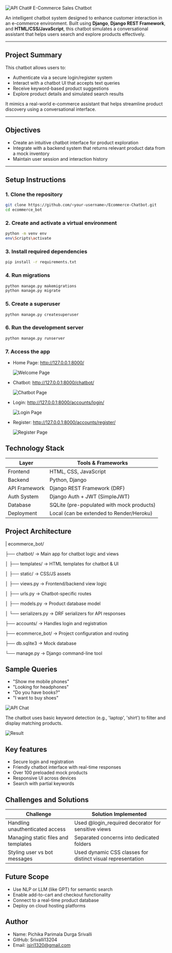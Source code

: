 ![API Chat](https://github.com/user-attachments/assets/877e2984-f326-4722-9216-3e8994b48831)# E-Commerce Sales Chatbot

An intelligent chatbot system designed to enhance customer interaction in an e-commerce environment. Built using **Django**, **Django REST Framework**, and **HTML/CSS/JavaScript**, this chatbot simulates a conversational assistant that helps users search and explore products effectively.

---

## Project Summary

This chatbot allows users to:
- Authenticate via a secure login/register system
- Interact with a chatbot UI that accepts text queries
- Receive keyword-based product suggestions
- Explore product details and simulated search results

It mimics a real-world e-commerce assistant that helps streamline product discovery using a conversational interface.

---

## Objectives

- Create an intuitive chatbot interface for product exploration
- Integrate with a backend system that returns relevant product data from a mock inventory
- Maintain user session and interaction history

---

## Setup Instructions

### 1. Clone the repository
```bash
git clone https://github.com/<your-username>/Ecommerce-Chatbot.git
cd ecommerce_bot
```

### 2. Create and activate a virtual environment
```bash
python -m venv env
env\Scripts\activate
```

### 3. Install required dependencies
```bash
pip install -r requirements.txt
```

### 4. Run migrations
```bash
python manage.py makemigrations
python manage.py migrate
```

### 5. Create a superuser
```bash
python manage.py createsuperuser
```

### 6. Run the development server
```bash
python manage.py runserver
```

### 7. Access the app
- Home Page: http://127.0.0.1:8000/

  ![Welcome Page](https://github.com/user-attachments/assets/9751afbc-a104-414f-9344-0cdd29a6e877)
  
- Chatbot: http://127.0.0.1:8000/chatbot/

  ![Chatbot Page](https://github.com/user-attachments/assets/20929ef2-fca0-4d85-a1b1-2af25d16943b)
  
- Login: http://127.0.0.1:8000/accounts/login/

  ![Login Page](https://github.com/user-attachments/assets/2997ea95-7cfd-4bce-adf4-1df6527903c5)
  
- Register: http://127.0.0.1:8000/accounts/register/

  ![Register Page](https://github.com/user-attachments/assets/29dc6139-a516-4360-b38c-a189926bf7fd)

## Technology Stack
| Layer           | Tools & Frameworks                        |
|-----------------|-------------------------------------------|
| Frontend        | HTML, CSS, JavaScript                     |
| Backend         | Python, Django                            |
| API Framework	  | Django REST Framework (DRF)               |
| Auth System     |	Django Auth + JWT (SimpleJWT)             |
| Database	      | SQLite (pre-populated with mock products) |
| Deployment	    | Local (can be extended to Render/Heroku)  |

## Project Architecture

| ecommerce_bot/

├── chatbot/                → Main app for chatbot logic and views

│   ├── templates/          → HTML templates for chatbot & UI

│   ├── static/             → CSS/JS assets

│   ├── views.py            → Frontend/backend view logic

│   ├── urls.py             → Chatbot-specific routes

│   ├── models.py           → Product database model

│   └── serializers.py      → DRF serializers for API responses

├── accounts/               → Handles login and registration

├── ecommerce_bot/          → Project configuration and routing

├── db.sqlite3              → Mock database

└── manage.py               → Django command-line tool

## Sample Queries
- "Show me mobile phones"
- "Looking for headphones"
- "Do you have books?"
- "I want to buy shoes"

![API Chat](https://github.com/user-attachments/assets/5875b05a-2bb9-498b-b372-5ce4d4c150a1)

The chatbot uses basic keyword detection (e.g., 'laptop', 'shirt') to filter and display matching products.

![Result](https://github.com/user-attachments/assets/9034663d-6227-4a62-ba73-fc0fc8bdb5af)


## Key features
- Secure login and registration
- Friendly chatbot interface with real-time responses
- Over 100 preloaded mock products
- Responsive UI across devices
- Search with partial keywords

## Challenges and Solutions
| Challenge                           | Solution Implemented                               |
|-------------------------------------|----------------------------------------------------|
| Handling unauthenticated access     | Used @login_required decorator for sensitive views |
| Managing static files and templates | Separated concerns into dedicated folders          |
| Styling user vs bot messages        | Used dynamic CSS classes for distinct visual representation |

## Future Scope
- Use NLP or LLM (like GPT) for semantic search
- Enable add-to-cart and checkout functionality
- Connect to a real-time product database
- Deploy on cloud hosting platforms

## Author
- Name: Pichika Parimala Durga Srivalli
- GitHub: Srivalli13204
- Email: isiri1320@gmail.com
